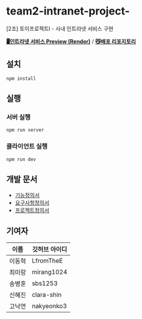 # team2-intranet-project-
[2조] 토이프로젝트I - 사내 인트라넷 서비스 구현 

[**🖥️인트라넷 서비스 Preview (Render)**](https://intranet-solution.onrender.com/) / [**😼배포 리포지토리**](https://github.com/DFE-1st-toy-project-group-2/intranet-solution)

## 설치
```
npm install
```

## 실행

### 서버 실행

```
npm run server 
```

### 클라이언트 실행

```
npm run dev 
```


## 개발 문서
- [기능정의서](https://github.com/Dev-FE-1/team2-intranet-project-/blob/main/design/%EA%B8%B0%EB%8A%A5%EC%A0%95%EC%9D%98%EC%84%9C.md)
- [요구사항정의서](https://github.com/Dev-FE-1/team2-intranet-project-/blob/main/design/%EC%9A%94%EA%B5%AC%EC%82%AC%ED%95%AD%EC%A0%95%EC%9D%98%EC%84%9C.md)
- [프로젝트정의서](https://github.com/Dev-FE-1/team2-intranet-project-/blob/main/design/%ED%94%84%EB%A1%9C%EC%A0%9D%ED%8A%B8%EC%A0%95%EC%9D%98%EC%84%9C.md)

## 기여자

| 이름  | 깃허브 아이디    |
| --- | ---------- |
| 이동혁 | LfromTheE  |
| 최미랑 | mirang1024 |
| 송병훈 | sbs1253    |
| 신혜진 | clara-shin |
| 고낙연 | nakyeonko3 |
